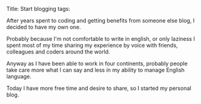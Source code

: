 Title: Start blogging
tags: 

After years spent to coding and getting benefits from someone else blog,
I decided to have my own one.

<!-- PELICAN_END_SUMMARY -->

Probably because I'm not comfortable to write in english, 
or only laziness I spent most of my time sharing my experience by voice with friends, 
colleagues and coders around the world.

Anyway as I have been able to work in four continents, 
probably people take care more what I can say and less in my ability to 
manage English language.

Today I have more free time and desire to share, so I started my personal blog.
